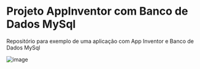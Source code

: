 # Projeto AppInventor com Banco de Dados MySql
Repositório para exemplo de uma aplicação com App Inventor e Banco de Dados MySql

![image](https://user-images.githubusercontent.com/64604368/127694572-6f50225a-871d-49af-a415-697c0e6c2acf.png)
